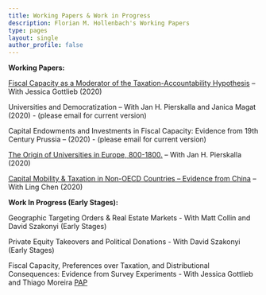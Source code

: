 ```yaml
---
title: Working Papers & Work in Progress
description: Florian M. Hollenbach's Working Papers
type: pages
layout: single
author_profile: false
---
```


__Working Papers:__

[Fiscal Capacity as a Moderator of the Taxation-Accountability Hypothesis](../papers/Gottlieb_Hollenbach_2020.pdf) – With Jessica Gottlieb (2020)

Universities and Democratization – With Jan H. Pierskalla and Janica Magat (2020) - (please email for current version)

Capital Endowments and Investments in Fiscal Capacity: Evidence from 19th Century Prussia – (2020) - (please email for current version)

[The Origin of Universities in Europe, 800-1800.](../papers/Hollenbach_Pierskalla_2020.pdf) – With Jan H. Pierskalla (2020)

[Capital Mobility & Taxation in Non-OECD Countries – Evidence from China](../papers/Hollenbach_Chen_2020.pdf) – With Ling Chen (2020)

__Work In Progress (Early Stages):__

Geographic Targeting Orders & Real Estate Markets - With Matt Collin and David Szakonyi (Early Stages)

Private Equity Takeovers and Political Donations - With David Szakonyi (Early Stages)

Fiscal Capacity, Preferences over Taxation, and Distributional Consequences: Evidence from Survey Experiments - With Jessica Gottlieb and Thiago Moreira [PAP](https://osf.io/yvqex)
